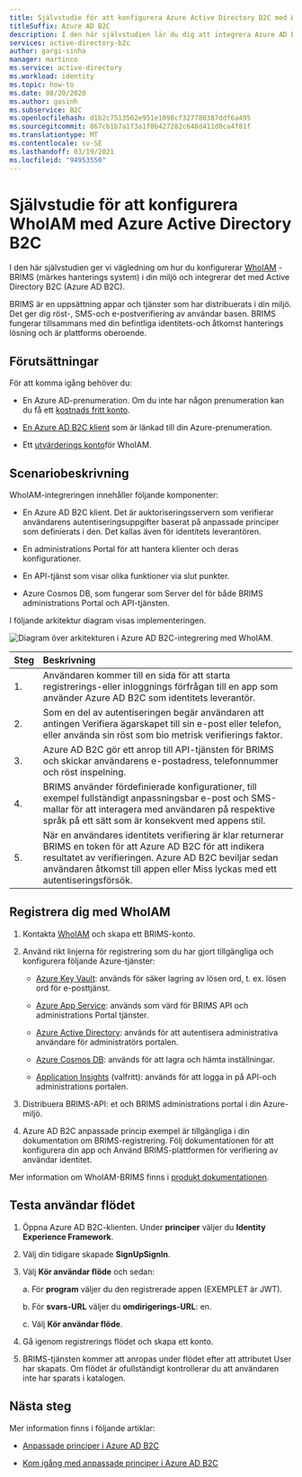 ```yaml
---
title: Självstudie för att konfigurera Azure Active Directory B2C med WhoIAM
titleSuffix: Azure AD B2C
description: I den här självstudien lär du dig att integrera Azure AD B2C-autentisering med WhoIAM för användar verifiering.
services: active-directory-b2c
author: gargi-sinha
manager: martinco
ms.service: active-directory
ms.workload: identity
ms.topic: how-to
ms.date: 08/20/2020
ms.author: gasinh
ms.subservice: B2C
ms.openlocfilehash: d1b2c7513562e951e1098cf327780387ddf6a495
ms.sourcegitcommit: 867cb1b7a1f3a1f0b427282c648d411d0ca4f81f
ms.translationtype: MT
ms.contentlocale: sv-SE
ms.lasthandoff: 03/19/2021
ms.locfileid: "94953550"
---
```

# <a name="tutorial-for-configuring-whoiam-with-azure-active-directory-b2c"></a>Självstudie för att konfigurera WhoIAM med Azure Active Directory B2C

I den här självstudien ger vi vägledning om hur du konfigurerar [WhoIAM](https://www.whoiam.ai/brims/) -BRIMS (märkes hanterings system) i din miljö och integrerar det med Active Directory B2C (Azure AD B2C).

BRIMS är en uppsättning appar och tjänster som har distribuerats i din miljö. Det ger dig röst-, SMS-och e-postverifiering av användar basen. BRIMS fungerar tillsammans med din befintliga identitets-och åtkomst hanterings lösning och är plattforms oberoende.

## <a name="prerequisites"></a>Förutsättningar

För att komma igång behöver du:

- En Azure AD-prenumeration. Om du inte har någon prenumeration kan du få ett [kostnads fritt konto](https://azure.microsoft.com/free/).

- [En Azure AD B2C klient](./tutorial-create-tenant.md) som är länkad till din Azure-prenumeration.

- Ett [utvärderings konto](https://www.whoiam.ai/contact-us/)för WhoIAM.

## <a name="scenario-description"></a>Scenariobeskrivning

WhoIAM-integreringen innehåller följande komponenter:

- En Azure AD B2C klient. Det är auktoriseringsservern som verifierar användarens autentiseringsuppgifter baserat på anpassade principer som definierats i den. Det kallas även för identitets leverantören.

- En administrations Portal för att hantera klienter och deras konfigurationer.

- En API-tjänst som visar olika funktioner via slut punkter.  

- Azure Cosmos DB, som fungerar som Server del för både BRIMS administrations Portal och API-tjänsten.

I följande arkitektur diagram visas implementeringen.

![Diagram över arkitekturen i Azure AD B2C-integrering med WhoIAM.](media/partner-whoiam/whoiam-architecture-diagram.png)

|Steg | Beskrivning |
|:-----| :-----------|
| 1. | Användaren kommer till en sida för att starta registrerings-eller inloggnings förfrågan till en app som använder Azure AD B2C som identitets leverantör.
| 2. | Som en del av autentiseringen begär användaren att antingen Verifiera ägarskapet till sin e-post eller telefon, eller använda sin röst som bio metrisk verifierings faktor.  
| 3. | Azure AD B2C gör ett anrop till API-tjänsten för BRIMS och skickar användarens e-postadress, telefonnummer och röst inspelning.
| 4. | BRIMS använder fördefinierade konfigurationer, till exempel fullständigt anpassningsbar e-post och SMS-mallar för att interagera med användaren på respektive språk på ett sätt som är konsekvent med appens stil.
| 5. | När en användares identitets verifiering är klar returnerar BRIMS en token för att Azure AD B2C för att indikera resultatet av verifieringen. Azure AD B2C beviljar sedan användaren åtkomst till appen eller Miss lyckas med ett autentiseringsförsök.  

## <a name="sign-up-with-whoiam"></a>Registrera dig med WhoIAM

1. Kontakta [WhoIAM](https://www.whoiam.ai/contact-us/) och skapa ett BRIMS-konto.

2. Använd rikt linjerna för registrering som du har gjort tillgängliga och konfigurera följande Azure-tjänster:

    - [Azure Key Vault](https://azure.microsoft.com/services/key-vault/): används för säker lagring av lösen ord, t. ex. lösen ord för e-posttjänst.

    - [Azure App Service](https://azure.microsoft.com/services/app-service/): används som värd för BRIMS API och administrations Portal tjänster.

    - [Azure Active Directory](https://azure.microsoft.com/services/active-directory/): används för att autentisera administrativa användare för administratörs portalen.

    - [Azure Cosmos DB](https://azure.microsoft.com/services/cosmos-db/): används för att lagra och hämta inställningar.

    - [Application Insights](../azure-monitor/app/app-insights-overview.md) (valfritt): används för att logga in på API-och administrations portalen.

3. Distribuera BRIMS-API: et och BRIMS administrations portal i din Azure-miljö.

4. Azure AD B2C anpassade princip exempel är tillgängliga i din dokumentation om BRIMS-registrering. Följ dokumentationen för att konfigurera din app och Använd BRIMS-plattformen för verifiering av användar identitet.  

Mer information om WhoIAM-BRIMS finns i [produkt dokumentationen](https://www.whoiam.ai/brims/).

## <a name="test-the-user-flow"></a>Testa användar flödet

1. Öppna Azure AD B2C-klienten. Under **principer** väljer du **Identity Experience Framework**.

2. Välj din tidigare skapade **SignUpSignIn**.

3. Välj **Kör användar flöde** och sedan:

   a. För **program** väljer du den registrerade appen (EXEMPLET är JWT).

   b. För **svars-URL** väljer du **omdirigerings-URL**: en.

   c. Välj **Kör användar flöde**.

4. Gå igenom registrerings flödet och skapa ett konto.

5. BRIMS-tjänsten kommer att anropas under flödet efter att attributet User har skapats. Om flödet är ofullständigt kontrollerar du att användaren inte har sparats i katalogen.

## <a name="next-steps"></a>Nästa steg

Mer information finns i följande artiklar:

- [Anpassade principer i Azure AD B2C](./custom-policy-overview.md)

- [Kom igång med anpassade principer i Azure AD B2C](./custom-policy-get-started.md?tabs=applications)